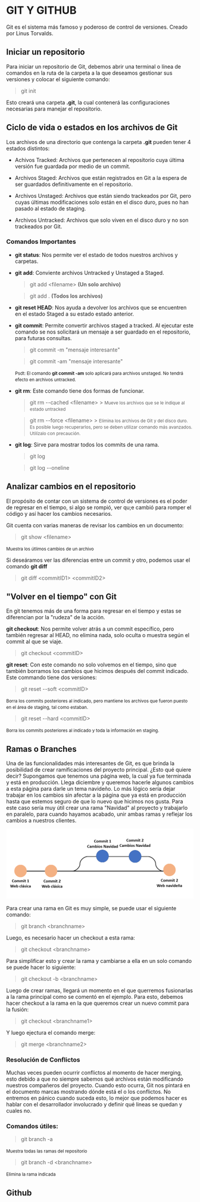 # GIT Y GITHUB

Git es el sistema más famoso y poderoso de control de versiones. Creado por Linus Torvalds.

## Iniciar un repositorio

Para iniciar un repositorio de Git, debemos abrir una terminal o línea de comandos en la ruta de la carpeta a la que deseamos gestionar sus versiones y colocar el siguiente comando:

> git init

Esto creará una carpeta **.git**, la cual contenerá las configuraciones necesarias para manejar el repositorio.

## Ciclo de vida o estados en los archivos de Git

Los archivos de una directorio que contenga la carpeta **.git** pueden tener 4 estados distintos:

- Achivos Tracked: Archivos que pertenecen al repositorio cuya última versión fue guardada por medio de un commit.

- Archivos Staged: Archivos que están registrados en Git a la espera de ser guardados definitivamente en el repositorio.

- Archivos Unstaged: Archivos que están siendo trackeados por Git, pero cuyas últimas modificaciones solo están en el disco duro, pues no han pasado al estado de staging.

- Archivos Untracked: Archivos que solo viven en el disco duro y no son trackeados por Git.

### Comandos Importantes

- **git status**: Nos permite ver el estado de todos nuestros archivos y carpetas.
- **git add**: Conviente archivos Untracked y Unstaged a Staged.

  > git add \<filename\> **(Un solo archivo)**

  > git add . **(Todos los archivos)**

- **git reset HEAD**: Nos ayuda a devolver los archivos que se encuentren en el estado Staged a su estado estado anterior.
- **git commit**: Permite convertir archivos staged a tracked. Al ejecutar este comando se nos solicitará un mensaje a ser guardado en el repositorio, para futuras consultas.

  > git commit -m "mensaje interesante"

  > git commit -am "mensaje interesante"

  <small>Psdt: El comando **git commit -am** solo aplicará para archivos unstaged. No tendrá efecto en archivos untracked.</small>

- **git rm**: Este comando tiene dos formas de funcionar.

  > git rm --cached \<filename\> > <small>Mueve los archivos que se le indique al estado untracked</small>

  > git rm --force \<filename\> > <small>Elimina los archivos de Git y del disco duro. Es posible luego recuperarlos, pero se deben utilizar comando más avanzados. Utilízalo con precaución.</small>

- **git log**: Sirve para mostrar todos los commits de una rama.

  > git log

  > git log --oneline

## Analizar cambios en el repositorio

El propósito de contar con un sistema de control de versiones es el poder de regresar en el tiempo, si algo se rompió, ver qu;e cambió para romper el código y así hacer los cambios necesarios.

Git cuenta con varias maneras de revisar los cambios en un documento:

> git show \<filename\>

<small>Muestra los útlimos cambios de un archivo</small>

Si deseáramos ver las diferencias entre un commit y otro, podemos usar el comando **git diff**

> git diff \<commitID1\> \<commitID2\>

## "Volver en el tiempo" con Git

En git tenemos más de una forma para regresar en el tiempo y estas se diferencian por la "rudeza" de la acción.

**git checkout**: Nos permite volver atrás a un commit específico, pero también regresar al HEAD, no elimina nada, solo oculta o muestra según el commit al que se viaje.

> git checkout \<commitID\>

**git reset**: Con este comando no solo volvemos en el tiempo, sino que también borramos los cambios que hicimos después del commit indicado. Este commando tiene dos versiones:

> git reset --soft \<commitID\>

<small>Borra los commits posteriores al indicado, pero mantiene los archivos que fueron puesto en el área de staging, tal como estaban.</small>

> git reset --hard \<commitID\>

<small>Borra los commits posteriores al indicado y toda la información en staging.</small>

## Ramas o Branches

Una de las funcionalidades más interesantes de Git, es que brinda la posibilidad de crear ramificaciones del proyecto principal.
¿Esto qué quiere decir?
Supongamos que tenemos una página web, la cual ya fue terminada y está en producción. Llega diciembre y queremos hacerle algunos cambios a esta página para darle un tema navideño.
Lo más lógico sería dejar trabajar en los cambios sin afectar a la página que ya está en producción hasta que estemos seguro de que lo nuevo que hicimos nos gusta. Para este caso sería muy útil crear una rama "Navidad" al proyecto y trabajarlo en paralelo, para cuando hayamos acabado, unir ambas ramas y reflejar los cambios a nuestros clientes.

![Ejemplo Ramas](img/Branches.PNG)

Para crear una rama en Git es muy simple, se puede usar el siguiente comando:

> git branch \<branchname\>

Luego, es necesario hacer un checkout a esta rama:

> git checkout \<branchname\>

Para simplificar esto y crear la rama y cambiarse a ella en un solo comando se puede hacer lo siguiente:

> git checkout -b \<branchname\>

Luego de crear ramas, llegará un momento en el que querremos fusionarlas a la rama principal como se comentó en el ejemplo.
Para esto, debemos hacer checkout a la rama en la que queremos crear un nuevo commit para la fusión:

> git checkout \<branchname1\>

Y luego ejectura el comando merge:

> git merge \<branchname2\>

### Resolución de Conflictos

Muchas veces pueden ocurrir conflictos al momento de hacer merging, esto debido a que no siempre sabemos qué archivos están modificando nuestros compañeros del proyecto.
Cuando esto ocurra, Git nos pintará en el documento marcas mostrando dónde está el o los conflictos.
No entremos en pánico cuando suceda esto, lo mejor que podemos hacer es hablar con el desarrollador involucrado y definir qué lineas se quedan y cuales no.

### Comandos útiles:

> git branch -a

<small>Muestra todas las ramas del repositorio</small>

> git branch -d \<branchname\>

<small>Elimina la rama indicada</small>

## Github

